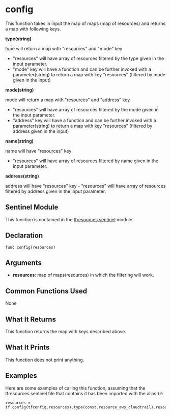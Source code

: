 # config
This function takes in input the map of maps (map of resources) and returns a map with following keys.

**type(string)** 

type will return a map with "resources" and "mode" key
- "resources" will have array of resources filtered by the type given in
  the input parameter.
- "mode" key will have a function and can be further invoked with a parameter(string)
  to return a map with key "resources" (filtered by mode given in the input)


**mode(string)**

mode will return a map with "resources" and "address" key
- "resources" will have array of resources filtered by the mode given in
  the input parameter.
- "address" key will have a function and can be further invoked with a parameter(string)
  to return a map with key "resources" (filtered by address given in the input)

**name(string)**

name will have "resources" key
- "resources" will have array of resources filtered by name given in the
  input parameter.

**address(string)**

address will have "resources" key 
    - "resources" will have array of resources filtered by address given in the 
input parameter.


## Sentinel Module
This function is contained in the [tfresources.sentinel](../tfresources.sentinel) module.

## Declaration
`func config(resources)`

## Arguments
* **resources**: map of maps(resources) in which the filtering will work.

## Common Functions Used
None

## What It Returns
This function returns the map with keys described above.

## What It Prints
This function does not print anything.

## Examples
Here are some examples of calling this function, assuming that the tfresources.sentinel file that contains it has been imported with the alias `tf`:
```
resources = tf.config(tfconfig.resources).type(const.resource_aws_cloudtrail).resources
```
